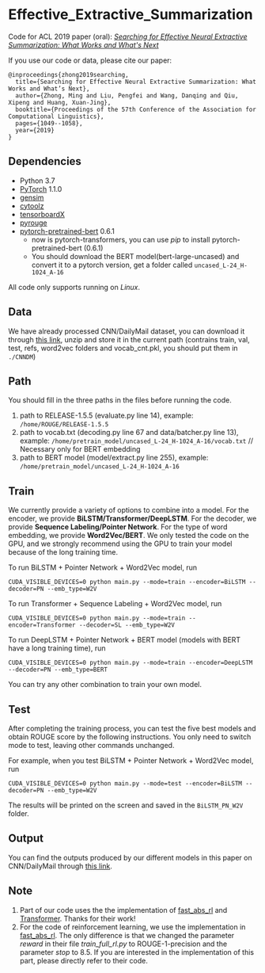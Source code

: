 # Effective_Extractive_Summarization
Code for ACL 2019 paper (oral):
*[Searching for Effective Neural Extractive Summarization: What Works and What's Next](https://arxiv.org/abs/1907.03491)*

If you use our code or data, please cite our paper:
```
@inproceedings{zhong2019searching,
  title={Searching for Effective Neural Extractive Summarization: What Works and What’s Next},
  author={Zhong, Ming and Liu, Pengfei and Wang, Danqing and Qiu, Xipeng and Huang, Xuan-Jing},
  booktitle={Proceedings of the 57th Conference of the Association for Computational Linguistics},
  pages={1049--1058},
  year={2019}
}

```

## Dependencies
- Python 3.7
- [PyTorch](https://github.com/pytorch/pytorch) 1.1.0
- [gensim](https://github.com/RaRe-Technologies/gensim)
- [cytoolz](https://github.com/pytoolz/cytoolz)
- [tensorboardX](https://github.com/lanpa/tensorboard-pytorch)
- [pyrouge](https://github.com/bheinzerling/pyrouge)
- [pytorch-pretrained-bert](https://github.com/huggingface/pytorch-transformers) 0.6.1
	- now is pytorch-transformers, you can use *pip* to install pytorch-pretrained-bert (0.6.1)
	- You should download the BERT model(bert-large-uncased) and convert it to a pytorch version, get a folder called `uncased_L-24_H-1024_A-16`
	
All code only supports running on *Linux*.

## Data

We have already processed CNN/DailyMail dataset, you can download it through [this link](https://drive.google.com/open?id=1QB9hVPF_YkJslaX4INnUZGS9OVL1Pr3O), unzip and store it in the current path (contrains train, val, test, refs, word2vec folders and vocab_cnt.pkl, you should put them in `./CNNDM`)

## Path

You should fill in the three paths in the files before running the code.
1. path to RELEASE-1.5.5 (evaluate.py line 14), example: `/home/ROUGE/RELEASE-1.5.5`
2. path to vocab.txt (decoding.py line 67 and data/batcher.py line 13), example: `/home/pretrain_model/uncased_L-24_H-1024_A-16/vocab.txt` // Necessary only for BERT embedding
3. path to BERT model (model/extract.py line 255), example: `/home/pretrain_model/uncased_L-24_H-1024_A-16`

## Train

We currently provide a variety of options to combine into a model. For the encoder, we provide **BiLSTM/Transformer/DeepLSTM**. For the decoder, we provide **Sequence Labeling/Pointer Network**. For the type of word embedding, we provide **Word2Vec/BERT**.
We only tested the code on the GPU, and we strongly recommend using the GPU to train your model because of the long training time.

To run BiLSTM + Pointer Network + Word2Vec model, run

```
CUDA_VISIBLE_DEVICES=0 python main.py --mode=train --encoder=BiLSTM --decoder=PN --emb_type=W2V
```

To run Transformer + Sequence Labeling + Word2Vec model, run

```
CUDA_VISIBLE_DEVICES=0 python main.py --mode=train --encoder=Transformer --decoder=SL --emb_type=W2V
```

To run DeepLSTM + Pointer Network + BERT model (models with BERT have a long training time), run

```
CUDA_VISIBLE_DEVICES=0 python main.py --mode=train --encoder=DeepLSTM --decoder=PN --emb_type=BERT
```

You can try any other combination to train your own model.

## Test

After completing the training process, you can test the five best models and obtain ROUGE score by the following instructions.
You only need to switch mode to test, leaving other commands unchanged.

For example, when you test BiLSTM + Pointer Network + Word2Vec model, run

```
CUDA_VISIBLE_DEVICES=0 python main.py --mode=test --encoder=BiLSTM --decoder=PN --emb_type=W2V
```
The results will be printed on the screen and saved in the `BiLSTM_PN_W2V` folder.


## Output

You can find the outputs produced by our different models in this paper on CNN/DailyMail through [this link](https://drive.google.com/open?id=1VuZp2Wq3TH4kaXzuID34_e6VkBxa5Gkf).

## Note
1. Part of our code uses the the implementation of [fast_abs_rl](https://github.com/ChenRocks/fast_abs_rl) and [Transformer](https://github.com/jadore801120/attention-is-all-you-need-pytorch). Thanks for their work!
2. For the code of reinforcement learning, we use the implementation in [fast_abs_rl](https://github.com/ChenRocks/fast_abs_rl). The only difference is that we changed the parameter *reward* in their file *train_full_rl.py* to ROUGE-1-precision and the parameter *stop* to 8.5. If you are interested in the implementation of this part, please directly refer to their code.
